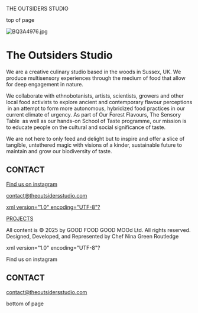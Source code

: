 THE OUTSIDERS STUDIO









top of page

![BQ3A4976.jpg](https://static.wixstatic.com/media/b3dc4f_d2f8d358959d489cb28632dd7781b604~mv2.jpg/v1/fill/w_147,h_98,al_c,q_80,usm_0.66_1.00_0.01,blur_2,enc_avif,quality_auto/b3dc4f_d2f8d358959d489cb28632dd7781b604~mv2.jpg)

The Outsiders Studio
====================

We are a creative culinary studio based in the woods in Sussex, UK. We produce multisensory experiences through the medium of food that allow for deep engagement in nature.​

We collaborate with ethnobotanists, artists, scientists, growers and other local food activists to explore ancient and contemporary flavour perceptions  in an attempt to form more autonomous, hybridized food practices in our current climate of urgency. ​As part of Our Forest Flavours, The Sensory Table  as well as our hands-on School of Taste programme, our mission is to educate people on the cultural and social significance of taste.   

We are not here to only feed and delight but to inspire and offer a slice of tangible, untethered magic with visions of a kinder, sustainable future to maintain and grow our biodiversity of taste.​​​

CONTACT
-------

[Find us on instagram](https://www.instagram.com/theoutsidersstudio/)

[contact@theoutsidersstudio.com](mailto:contact@theoutsidersstudio.com)

[xml version="1.0" encoding="UTF-8"?](https://www.theoutsidersstudio.com)

[PROJECTS](https://www.theoutsidersstudio.com/projects)

All content is © 2025 by GOOD FOOD GOOD MOOd Ltd. All rights reserved. Designed, Developed, and Represented by Chef Nina Green Routledge

xml version="1.0" encoding="UTF-8"?

Find us on instagram

CONTACT
-------

[contact@theoutsidersstudio.com](mailto:contact@theoutsidersstudio.com)

bottom of page